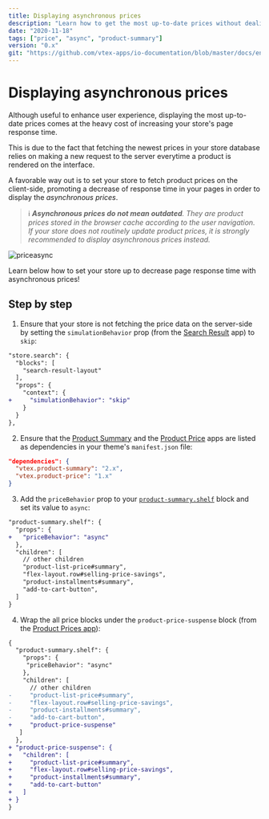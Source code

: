 ```yaml
---
title: Displaying asynchronous prices
description: "Learn how to get the most up-to-date prices without dealing with an increase in the page response time!"
date: "2020-11-18"
tags: ["price", "async", "product-summary"]
version: "0.x"
git: "https://github.com/vtex-apps/io-documentation/blob/master/docs/en/Recipes/templates/displaying-asynchronous-prices.md"
---
```


# Displaying asynchronous prices

Although useful to enhance user experience, displaying the most up-to-date prices comes at the heavy cost of increasing your store's page response time. 

This is due to the fact that fetching the newest prices in your store database relies on making a new request to the server everytime a product is rendered on the interface. 

A favorable way out is to set your store to fetch product prices on the client-side, promoting a decrease of response time in your pages in order to display the *asynchronous prices*.

> ℹ️ ***Asynchronous prices do not mean outdated**. They are product prices stored in the browser cache according to the user navigation. If your store does not routinely update product prices, it is strongly recommended to display asynchronous prices instead.*   

![priceasync](https://user-images.githubusercontent.com/40380674/96735041-85265680-1391-11eb-80e9-2eb35607fd72.gif)

Learn below how to set your store up to decrease page response time with asynchronous prices!

## Step by step

1. Ensure that your store is not fetching the price data on the server-side by setting the `simulationBehavior` prop (from the [Search Result](https://vtex.io/docs/components/all/vtex.search-result/) app) to `skip`:

```diff
"store.search": {
  "blocks": [
    "search-result-layout"
  ],
  "props": {
    "context": {
+     "simulationBehavior": "skip"
    }
  }
},
```

2. Ensure that the [Product Summary](https://vtex.io/docs/components/all/vtex.product-summary/) and the [Product Price](https://vtex.io/docs/components/all/vtex.product-price/) apps are listed as dependencies in your theme's `manifest.json` file:

```json
"dependencies": {
  "vtex.product-summary": "2.x",
  "vtex.product-price": "1.x"
}  
```

3. Add the `priceBehavior` prop to your [`product-summary.shelf`](https://vtex.io/docs/components/all/vtex.product-summary/product-summary-shelf/) block and set its value to `async`:

```diff
"product-summary.shelf": {
  "props": {
+   "priceBehavior": "async"
  },
  "children": [
    // other children
    "product-list-price#summary",
    "flex-layout.row#selling-price-savings",
    "product-installments#summary",
    "add-to-cart-button",
  ]
}
```

4. Wrap the all price blocks under the `product-price-suspense` block (from the [Product Prices app](https://vtex.io/docs/components/all/vtex.product-price/)):

```diff
{
  "product-summary.shelf": {
    "props": {
     "priceBehavior": "async"
    },
    "children": [
      // other children
-     "product-list-price#summary",
-     "flex-layout.row#selling-price-savings",
-     "product-installments#summary",
-     "add-to-cart-button",
+     "product-price-suspense"
   ]
  },
+ "product-price-suspense": {
+   "children": [
+     "product-list-price#summary",
+     "flex-layout.row#selling-price-savings",
+     "product-installments#summary",
+     "add-to-cart-button"
+   ]
+ }
}
```
